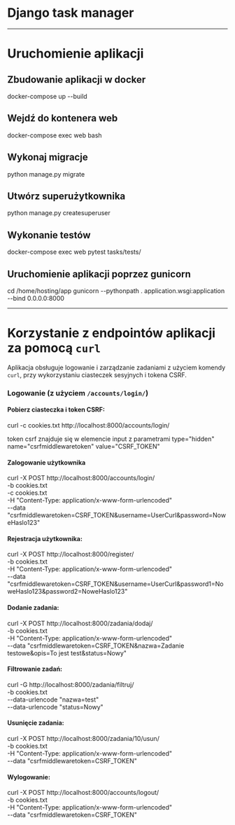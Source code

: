 # Django task manager

---

# Uruchomienie aplikacji

## Zbudowanie aplikacji w docker
docker-compose up --build

## Wejdź do kontenera web
docker-compose exec web bash

## Wykonaj migracje
python manage.py migrate

## Utwórz superużytkownika
python manage.py createsuperuser

## Wykonanie testów
docker-compose exec web pytest tasks/tests/

## Uruchomienie aplikacji poprzez gunicorn
cd /home/hosting/app
gunicorn --pythonpath . application.wsgi:application --bind 0.0.0.0:8000

---

# Korzystanie z endpointów aplikacji za pomocą `curl`

Aplikacja obsługuje logowanie i zarządzanie zadaniami z użyciem komendy `curl`, przy wykorzystaniu ciasteczek sesyjnych i tokena CSRF.


### Logowanie (z użyciem `/accounts/login/`)

#### Pobierz ciasteczka i token CSRF:

curl -c cookies.txt http://localhost:8000/accounts/login/

token csrf znajduje się w elemencie input z parametrami type="hidden" name="csrfmiddlewaretoken" value="CSRF_TOKEN"

#### Zalogowanie użytkownika

curl -X POST http://localhost:8000/accounts/login/ \
  -b cookies.txt \
  -c cookies.txt \
  -H "Content-Type: application/x-www-form-urlencoded" \
  --data "csrfmiddlewaretoken=CSRF_TOKEN&username=UserCurl&password=NoweHaslo123"

#### Rejestracja użytkownika:

curl -X POST http://localhost:8000/register/ \
  -b cookies.txt \
  -H "Content-Type: application/x-www-form-urlencoded" \
  --data "csrfmiddlewaretoken=CSRF_TOKEN&username=UserCurl&password1=NoweHaslo123&password2=NoweHaslo123"

#### Dodanie zadania:

curl -X POST http://localhost:8000/zadania/dodaj/ \
  -b cookies.txt \
  -H "Content-Type: application/x-www-form-urlencoded" \
  --data "csrfmiddlewaretoken=CSRF_TOKEN&nazwa=Zadanie testowe&opis=To jest test&status=Nowy"

#### Filtrowanie zadań:

curl -G http://localhost:8000/zadania/filtruj/ \
  -b cookies.txt \
  --data-urlencode "nazwa=test" \
  --data-urlencode "status=Nowy"

#### Usunięcie zadania:

curl -X POST http://localhost:8000/zadania/10/usun/ \
  -b cookies.txt \
  -H "Content-Type: application/x-www-form-urlencoded" \
  --data "csrfmiddlewaretoken=CSRF_TOKEN"

#### Wylogowanie:

curl -X POST http://localhost:8000/accounts/logout/ \
  -b cookies.txt \
  -H "Content-Type: application/x-www-form-urlencoded" \
  --data "csrfmiddlewaretoken=CSRF_TOKEN"

